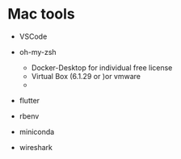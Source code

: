 # Mac tools

- VSCode 

- oh-my-zsh
  - Docker-Desktop for individual free license
  - Virtual Box (6.1.29 or )or vmware
  - 

- flutter
- rbenv
- miniconda
- wireshark
